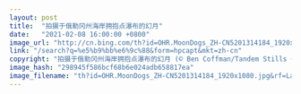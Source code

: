 ```yaml
---
layout: post
title:  "拍摄于俄勒冈州海岸拥抱点瀑布的幻月"
date:   "2021-02-08 16:00:00 +0800"
image_url: "http://cn.bing.com/th?id=OHR.MoonDogs_ZH-CN5201314184_1920x1080.jpg&rf=LaDigue_1920x1080.jpg&pid=hp"
link: "/search?q=%e5%b9%bb%e6%9c%88&form=hpcapt&mkt=zh-cn"
copyright: "拍摄于俄勒冈州海岸拥抱点瀑布的幻月 (© Ben Coffman/Tandem Stills + Motion)"
image_hash: "298945f586bcf68b6e024adb658817ea"
image_filename: "th?id=OHR.MoonDogs_ZH-CN5201314184_1920x1080.jpg&rf=LaDigue_1920x1080.jpg&pid=hp"
---
```

